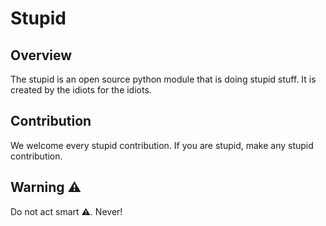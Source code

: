 # Stupid
## Overview
The stupid is an open source python module that is doing stupid stuff. It is created by the idiots for the idiots.  
## Contribution
We welcome every stupid contribution. If you are stupid, make any stupid contribution. 
## Warning ⚠️
Do not act smart ⚠️. Never!

